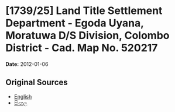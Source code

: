 # [1739/25] Land Title Settlement Department - Egoda Uyana, Moratuwa D/S Division, Colombo District - Cad. Map No. 520217

**Date:** 2012-01-06

## Original Sources

- [English](https://documents.gov.lk/view/extra-gazettes/2012/1/1739-25_E.pdf)
- [සිංහල](https://documents.gov.lk/view/extra-gazettes/2012/1/1739-25_S.pdf)
